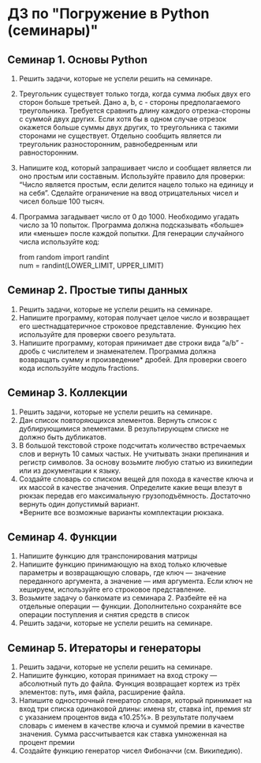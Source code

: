 # ДЗ по "Погружение в Python (семинары)"

## Семинар 1. Основы Python
1. Решить задачи, которые не успели решить на семинаре.

2. Треугольник существует только тогда, когда сумма любых двух его сторон больше третьей. Дано a, b, c - стороны предполагаемого треугольника. Требуется сравнить длину каждого отрезка-стороны с суммой двух других. Если хотя бы в одном случае отрезок окажется больше суммы двух других, то треугольника с такими сторонами не существует. Отдельно сообщить является ли треугольник разносторонним, равнобедренным или равносторонним.

3. Напишите код, который запрашивает число и сообщает является ли оно простым или составным. Используйте правило для проверки: “Число является простым, если делится нацело только на единицу и на себя”. Сделайте ограничение на ввод отрицательных чисел и чисел больше 100 тысяч. 

4. Программа загадывает число от 0 до 1000. Необходимо угадать число за 10 попыток. Программа
должна подсказывать «больше» или «меньше» после каждой попытки. Для генерации случайного
числа используйте код:  

    from random import randint  
    num = randint(LOWER_LIMIT, UPPER_LIMIT)

## Семинар 2. Простые типы данных
1. Решить задачи, которые не успели решить на семинаре.
2. Напишите программу, которая получает целое число и возвращает его шестнадцатеричное строковое представление. Функцию hex используйте для проверки своего результата.
3. Напишите программу, которая принимает две строки вида “a/b” - дробь с числителем и знаменателем. Программа должна возвращать сумму и произведение* дробей. Для проверки своего кода используйте модуль fractions.

## Семинар 3. Коллекции
1. Решить задачи, которые не успели решить на семинаре.
2. Дан список повторяющихся элементов. Вернуть список
с дублирующимися элементами. В результирующем списке
не должно быть дубликатов.
3. В большой текстовой строке подсчитать количество встречаемых
слов и вернуть 10 самых частых. Не учитывать знаки препинания
и регистр символов. За основу возьмите любую статью
из википедии или из документации к языку.
4. Создайте словарь со списком вещей для похода в качестве
ключа и их массой в качестве значения. Определите какие
вещи влезут в рюкзак передав его максимальную
грузоподъёмность. Достаточно вернуть один допустимый вариант.  
*Верните все возможные варианты комплектации рюкзака.

## Семинар 4. Функции
1.	Напишите функцию для транспонирования матрицы
2.	Напишите функцию принимающую на вход только ключевые параметры и возвращающую словарь, 
где ключ — значение переданного аргумента, а значение — имя аргумента. Если ключ не хешируем, 
используйте его строковое представление.
3.	Возьмите задачу о банкомате из семинара 2. Разбейте её на отдельные операции — функции. Дополнительно 
сохраняйте все операции поступления и снятия средств в список
4. Решить задачи, которые не успели решить на семинаре.

## Семинар 5. Итераторы и генераторы
1. Решить задачи, которые не успели решить на семинаре.
2. Напишите функцию, которая принимает на вход строку —
абсолютный путь до файла. Функция возвращает кортеж из трёх
элементов: путь, имя файла, расширение файла.
3. Напишите однострочный генератор словаря, который принимает
на вход три списка одинаковой длины: имена str, ставка int,
премия str с указанием процентов вида «10.25%». В результате
получаем словарь с именем в качестве ключа и суммой
премии в качестве значения. Сумма рассчитывается
как ставка умноженная на процент премии
4. Создайте функцию генератор чисел Фибоначчи (см. Википедию).